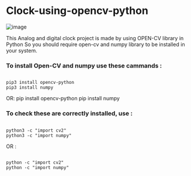 # Clock-using-opencv-python

![image](https://github.com/user-attachments/assets/3b3a2af8-0025-49b3-8944-118a3ac848b3)


This Analog and digital clock project is made by using OPEN-CV library in Python So you should require open-cv and numpy library to be installed in your system.

### To install Open-CV and numpy use these cammands : 
##
    pip3 install opencv-python
    pip3 install numpy
OR:
    pip install opencv-python
    pip install numpy

### To check these are correctly installed, use : 
## 
    python3 -c "import cv2"
    python3 -c "import numpy"
OR :
##   
    python -c "import cv2"
    python -c "import numpy"
    

